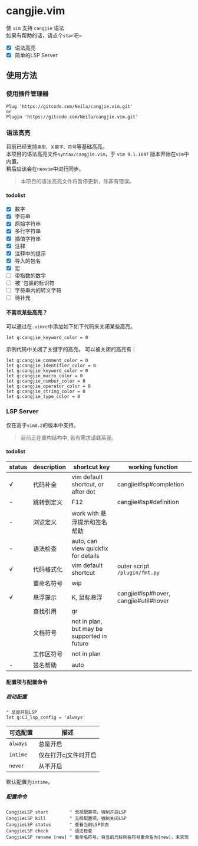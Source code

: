 # cangjie.vim

使 `vim` 支持 `cangjie` 语法  
如果有帮助的话，请点个`star`吧~

- [x] 语法高亮
- [x] 简单的LSP Server

## 使用方法
### 使用插件管理器
```vim
Plug 'https://gitcode.com/Neila/cangjie.vim.git'
or
Plugin 'https://gitcode.com/Neila/cangjie.vim.git'
```

### 语法高亮
目前已经支持`类型、关键字、符号`等基础高亮。  
本项目的语法高亮文件`syntax/cangjie.vim`，于 `vim 9.1.1647` 版本开始在`vim`中内置。  
稍后应该会在`neovim`中进行同步。  
> 本项目的语法高亮文件将暂停更新，除非有错误。
#### todolist
- [x] 数字
- [x] 字符串
- [x] 原始字符串
- [x] 多行字符串
- [x] 插值字符串
- [x] 注释
- [x] 注释中的提示
- [x] 导入的包名
- [x] 宏
- [ ] 带指数的数字
- [ ] 被``包裹的标识符
- [ ] 字符串内的转义字符
- [ ] 待补充
#### 不喜欢某些高亮？
可以通过在`.vimrc`中添加如下如下代码来关闭某些高亮。
```vim
let g:cangjie_keyword_color = 0
```
示例代码中关闭了关键字的高亮。
可以被关闭的高亮有：
```vim
let g:cangjie_comment_color = 0
let g:cangjie_identifier_color = 0
let g:cangjie_keyword_color = 0
let g:cangjie_macro_color = 0
let g:cangjie_number_color = 0
let g:cangjie_operator_color = 0
let g:cangjie_string_color = 0
let g:cangjie_type_color = 0
```


### LSP Server
仅在高于`vim8.2`的版本中支持。  
> 目前正在重构结构中, 若有需求请联系我。  
#### todolist
| status | description | shortcut key | working function
| ------ | --- | --- | ---
| √ | 代码补全 | vim default shortcut, or after dot | cangjie#lsp#completion
| - | 跳转到定义 | F12 | cangjie#lsp#definition
| - | 浏览定义 | work with 悬浮提示和签名帮助 | 
| - | 语法检查 | auto, can view quickfix for details |
| √ | 代码格式化 | vim default shortcut | outer script `/plugin/fmt.py` 
|   | 重命名符号 | wip | 
| √ | 悬浮提示 | K, 鼠标悬浮 | cangjie#lsp#hover, cangjie#util#hover
|   | 查找引用 | gr | 
|   | 文档符号 | not in plan, but may be supported in future |
|   | 工作区符号 | not in plan |
| - | 签名帮助 | auto |

#### 配置项与配置命令
##### 启动配置
```vim
" 总是开启LSP
let g:CJ_lsp_config = 'always'
```
可选配置 | 描述
--- | ---
`always` | 总是开启
`intime` | 仅在打开cj文件时开启
`never` | 从不开启

默认配置为`intime`。

##### 配置命令
```vim
CangjieLSP start        " 无视配置项，强制开启LSP
CangjieLSP kill         " 无视配置项，强制关闭LSP
CangjieLSP status       " 查看当前LSP状态
CangjieLSP check        " 语法检查
CangjieLSP rename [new] " 重命名符号，将当前光标所在符号重命名为[new]，未实现
```
